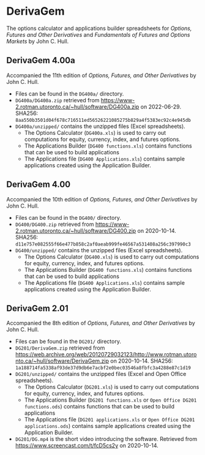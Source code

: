 # DerivaGem
The options calculator and applications builder spreadsheets for *Options, Futures and Other Derivatives* and *Fundamentals of Futures and Options Markets* by John C. Hull.


## DerivaGem 4.00a
Accompanied the 11th edition of *Options, Futures, and Other Derivatives* by John C. Hull.
* Files can be found in the `DG400a/` directory.
* `DG400a/DG400a.zip` retrieved from https://www-2.rotman.utoronto.ca/~hull/software/DG400a.zip on 2022-06-29.
    SHA256: `8aa550b3501d04f678c716511ed56526221085275b829a4f5383ec92c4e945db`
* `DG400a/unzipped/` contains the unzipped files (Excel spreadsheets).
    * The Options Calculator (`DG400a.xls`) is used to carry out computations for equity, currency, index, and futures options.
    * The Applications Builder (`DG400 functions.xls`) contains functions that can be used to build applications
    * The Applications file (`DG400 Applications.xls`) contains sample applications created using the Application Builder.


## DerivaGem 4.00
Accompanied the 10th edition of *Options, Futures, and Other Derivatives* by John C. Hull.
* Files can be found in the `DG400/` directory.
* `DG400/DG400.zip` retrieved from https://www-2.rotman.utoronto.ca/~hull/software/DG400.zip on 2020-10-14.
    SHA256: `d11e757e082555f66e477b858c2af0aeab999fe46567a531408a256c397990c3`
* `DG400/unzipped/` contains the unzipped files (Excel spreadsheets).
    * The Options Calculator (`DG400.xls`) is used to carry out computations for equity, currency, index, and futures options.
    * The Applications Builder (`DG400 functions.xls`) contains functions that can be used to build applications
    * The Applications file (`DG400 Applications.xls`) contains sample applications created using the Application Builder.


## DerivaGem 2.01
Accompanied the 8th edition of *Options, Futures, and Other Derivatives* by John C. Hull.
* Files can be found in the `DG201/` directory.
* `DG201/DerivaGem.zip` retrieved from https://web.archive.org/web/20120729032123/http://www.rotman.utoronto.ca/~hull/software/DerivaGem.zip on 2020-10-14.
    SHA256: `1a188714fa5338af93de37d9db6e7acbf2e0bec03546a8fbfc3a4288e87c1d19`
* `DG201/unzipped/` contains the unzipped files (Excel and Open Office spreadsheets).
    * The Options Calculator (`DG201.xls`) is used to carry out computations for equity, currency, index, and futures options.
    * The Applications Builder (`DG201 functions.xls` or `Open Office DG201 functions.ods`) contains functions that can be used to build applications
    * The Applications file (`DG201 applications.xls` or `Open Office DG201 applications.ods`) contains sample applications created using the Application Builder.
* `DG201/DG.mp4` is the short video introducing the software. Retrieved from https://www.screencast.com/t/fcD5cs2y on 2020-10-14.
